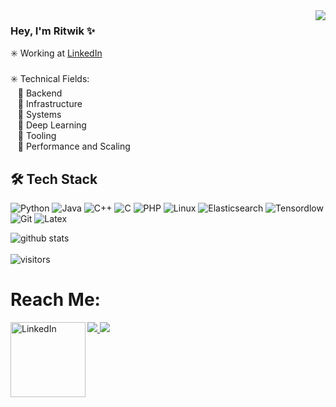 <img src="https://user-images.githubusercontent.com/20038775/125986173-3ac9fc5e-a8d2-4fc6-b526-bb6093f8adeb.gif" align="right">

### Hey, I'm Ritwik  ✨ 

:eight_spoked_asterisk:  Working at <a href="https://www.linkedin.com/feed/"> LinkedIn</a> <br><br>
:eight_spoked_asterisk: Technical Fields:<br>
&nbsp;&nbsp; :small_blue_diamond: Backend <br>
&nbsp;&nbsp; :small_blue_diamond: Infrastructure <br>
&nbsp;&nbsp; :small_blue_diamond: Systems <br>
&nbsp;&nbsp; :small_blue_diamond: Deep Learning <br>
&nbsp;&nbsp; :small_blue_diamond: Tooling <br>
&nbsp;&nbsp; :small_blue_diamond: Performance and Scaling

## 🛠 Tech Stack
![Python](https://img.shields.io/badge/Python-3776AB?style=for-the-badge&logo=python&logoColor=white)
![Java](https://img.shields.io/badge/Java-ED8B00?style=for-the-badge&logo=java&logoColor=white)
![C++](https://img.shields.io/badge/C%2B%2B-00599C?style=for-the-badge&logo=c%2B%2B&logoColor=white)
![C](https://img.shields.io/badge/C-00599C?style=for-the-badge&logo=c&logoColor=white)
![PHP](https://img.shields.io/badge/PHP-777BB4?style=for-the-badge&logo=php&logoColor=white)
![Linux](https://img.shields.io/badge/Linux-FCC624?style=for-the-badge&logo=linux&logoColor=black)
![Elasticsearch](https://img.shields.io/badge/Elastic_Search-005571?style=for-the-badge&logo=elasticsearch&logoColor=white)
![Tensordlow](https://img.shields.io/badge/TensorFlow-FF6F00?style=for-the-badge&logo=TensorFlow&logoColor=white)
![Git](https://img.shields.io/badge/Git-F05032?style=for-the-badge&logo=git&logoColor=white)
![Latex](https://img.shields.io/badge/LaTeX-47A141?style=for-the-badge&logo=LaTeX&logoColor=white)

![github stats](https://github-readme-stats.vercel.app/api/?username=ritwik12&theme=react&show_icons=true&count_private=true)
<br>
<br>
![visitors](https://visitor-badge.laobi.icu/badge?page_id=ritwik12.ritwik12)

# Reach Me:

<a href="https://ritwik12.github.io/"><img src="https://user-images.githubusercontent.com/20038775/125981966-21ea6863-44b2-4728-ad55-f948dd30c2bd.png">
<a href="mailto:ritwik.1204@gmail.com"><img src="https://user-images.githubusercontent.com/20038775/125980705-ee8dadae-4a70-4dd5-8518-10f2d9f72ef7.png">
<a href="https://www.linkedin.com/in/ritwik-sharma-205a85148/" target="_blank"><img src="https://cdn2.iconfinder.com/data/icons/social-media-2199/64/social_media_isometric_14-linkedin-512.png" height="120px" width="120px" alt="LinkedIn" align="left"></a>
